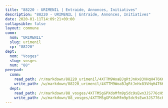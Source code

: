```yaml
---
title: "88220 - URIMENIL | Entraide, Annonces, Initiatives"
description: "88220 - URIMENIL | Entraide, Annonces, Initiatives"
date: 2020-01-11T14:09:21+09:00
collapsible: false
layout: commune
comm:
  nom: "URIMENIL"
  slug: urimenil
  cp: "88220"
dept:
  nom: "Vosges"
  slug: vosges
  num: "88"
peerpad:
  comm:
    read_path: /r/markdown/88220_urimenil/4XTTM9WoaBJgRtJnHx83VHqH4T6K61jqKA665Lh1kmBwTKWdH
    write_path: /w/markdown/88220_urimenil/4XTTM9WoaBJgRtJnHx83VHqH4T6K61jqKA665Lh1kmBwTKWdH-K3TgUBiH5Yp5ChaQ2qiLDk6Wmnq41KCsAU5ET1VE6Y12nrrCoAxqYaWeK9NVZWYJedqWE6jrUzcGRiTYocE8H6QagSkjpAUo8o2oeywajbSg3wMYR6P7UajQom4yLAG9RcL1DTHu
  dept:
    read_path: /r/markdown/88_vosges/4XTTM5gGPXdoMfm9p5dc9sEwn3JS776cHSw64JYpD4AKnKgyh
    write_path: /w/markdown/88_vosges/4XTTM5gGPXdoMfm9p5dc9sEwn3JS776cHSw64JYpD4AKnKgyh-K3TgUjEFywcTUHQwfrd2vcZqhoXLakdoQGFv4iriv1FKkvQkBsudnBxafkQDfPcxTDRHN5T6bYyganuvcakuKenYoB5mPLKqUBjNMwpn75GQVixUmzXGkneDufRSqDthC8iyXi1Z
---
```


